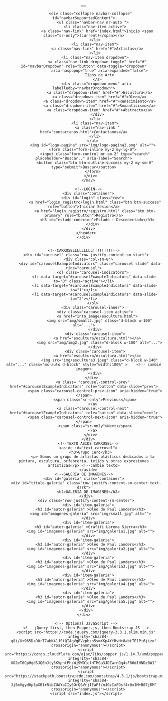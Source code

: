 <!doctype html>
<html lang="en">

<head>
  <!-- Required meta tags -->
  <meta charset="utf-8">
  <meta name="viewport" content="width=device-width, initial-scale=1, shrink-to-fit=no">

  <!-- Bootstrap CSS -->
  <link rel="stylesheet" href="https://stackpath.bootstrapcdn.com/bootstrap/4.3.1/css/bootstrap.min.css"
    integrity="sha384-ggOyR0iXCbMQv3Xipma34MD+dH/1fQ784/j6cY/iJTQUOhcWr7x9JvoRxT2MZw1T" crossorigin="anonymous">
  <link rel="stylesheet" href="styles.css">

  <title>Grupo Cero</title>
</head>

<body>
  <div class="container">
    <div class="row">
      <!--NAV-->
      <header id="header" class="col-12  text-white p-2">
        <nav class="navbar navbar-expand-lg navbar-light bg-transparent p-3">
          <button class="navbar-toggler" type="button" data-toggle="collapse" data-target="#navbarSupportedContent"
            aria-controls="navbarSupportedContent" aria-expanded="false" aria-label="Toggle navigation">
            <span class="navbar-toggler-icon"></span>
          </button>

          <div class="collapse navbar-collapse" id="navbarSupportedContent">
            <ul class="navbar-nav mr-auto ">
              <li class="nav-item active">
                <a class="nav-link" href="index.html">Inicio <span class="sr-only">(current)</span></a>
              </li>
              <li class="nav-item">
                <a class="nav-link" href="#">Artistas</a>
              </li>
              <li class="nav-item dropdown">
                <a class="nav-link dropdown-toggle" href="#" id="navbarDropdown" role="button" data-toggle="dropdown"
                  aria-haspopup="true" aria-expanded="false">
                  Tipos de Arte
                </a>
                <div class="dropdown-menu" aria-labelledby="navbarDropdown">
                  <a class="dropdown-item" href="#">Escultura</a>
                  <a class="dropdown-item" href="#">Oleo</a>
                  <a class="dropdown-item" href="#">Renacimiento</a>
                  <a class="dropdown-item" href="#">Romanticismo</a>
                  <a class="dropdown-item" href="#">Abstracto</a>
                </div>
              </li>
              <li class="nav-item">
                <a class="nav-link " href="contactanos.html">Contactanos</a>
              </li>
            </ul>
            <img id="logo-pagina" src="img/logo-pagina2.png" alt="">
            <form class="form-inline my-2 my-lg-0">
              <input class="form-control mr-sm-2" type="search" placeholder="Buscar.." aria-label="Search">
              <button class="btn btn-outline-success my-2 my-sm-0" type="submit">Buscar</button>
            </form>
          </div>
        </nav>

        <!--LOGIN-->
        <div class="container">
            <div id="login" class="row">
              <a href="login_registro/login.html" class="btn btn-success" role="button">Iniciar Sesion</a>
              <a href="login_registro/registro.html" class="btn btn-primary" role="button">Registro</a>
                <h3 id="estado-conexion">Estado : Desconectado</h3>
            </div>
        </div>
      </header>
    </div>


    <!--CARRUSELLLLLLLLL!!!!!!!!!-->
      <div id="carrusel" class="row justify-content-sm-start">
        <div class="col-sm-8">
          <div id="carouselExampleIndicators" class="carousel slide" data-ride="carousel">
            <ol class="carousel-indicators">
              <li data-target="#carouselExampleIndicators" data-slide-to="0" class="active"></li>
              <li data-target="#carouselExampleIndicators" data-slide-to="1"></li>
              <li data-target="#carouselExampleIndicators" data-slide-to="2"></li>
            </ol>
            <div class="carousel-inner">
              <div class="carousel-item active">
                <a href="into_image/escultura.html">
                  <img src="img/small2.jpg" class="d-block w-100" alt="...">
              </div>
              <div class="carousel-item">
                <a href="escultura/escultura.html"></a>
                  <img src="img/img2.jpg" class="d-block w-100" alt="...">
              </div>
              <div class="carousel-item">
                <a href="escultura/escultura.html"></a>
                  <img src="img/escultura3.jpeg" class="d-block w-140" alt="..." class="mx-auto d-block" style="width:100%" >    <!-- cambié imagen>
              </div>
            </div> 
            <a class= "carousel-control-prev" href="#carouselExampleIndicators" role="button" data-slide="prev">
              <span class="carousel-control-prev-icon" aria-hidden="true"></span>
              <span class="sr-only">Previous</span>
            </a>
            <a class="carousel-control-next" href="#carouselExampleIndicators" role="button" data-slide="next">
              <span class="carousel-control-next-icon" aria-hidden="true"></span>
              <span class="sr-only">Next</span>
            </a>
          </div>
        </div>
        <!--TEXTO ASIDE CARRUSEL-->
        <aside id="text-carrusel">
          <h3>Grupo Cero</h3>
            <p> Somos un grupo de artistas plásticos dedicados a la pintura, escultura, orfebrería, tejido y otras expresiones artísticas</p> <!--cambié texto>
        </aside>
    <!--GALERIA DE IMAGENES-->
    <div id="galeria" class="container">
      <div id="titulo-galeria" class="row justify-content-sm-center text-dark">
        <h2>GALERIA DE IMAGENES</h2>
      </div>
      <div class="row justify-content-sm-center">
        <div id="item-galeria">
          <h3 id="autor-galeria" >Oleo de Paul Landers</h3>
          <img id="imagenes-galeria" src="img/small.jpg" alt="">
        </div>
        <div id="item-galeria">
          <h3 id="autor-galeria" >Grafiti Lorena Sierra</h3>
          <img id="imagenes-galeria" src="img/galeria1.jpg" alt="">
        </div>
        <div id="item-galeria">
          <h3 id="autor-galeria" >Oleo de Paul Landers</h3>
          <img id="imagenes-galeria" src="img/galeria2.jpg" alt="">
        </div>
        <div id="item-galeria">
          <h3 id="autor-galeria" >Oleo de Paul Landers</h3>
          <img id="imagenes-galeria" src="img/galeria3.jpg" alt="">
        </div>
        <div id="item-galeria">
          <h3 id="autor-galeria" >Oleo de Paul Landers</h3>
          <img id="imagenes-galeria" src="img/galeria4.jpg" alt="">
        </div>
        <div id="item-galeria">
          <h3 id="autor-galeria" >Oleo de Paul Landers</h3>
          <img id="imagenes-galeria" src="img/galeria5.jpg" alt="">
        </div>
      </div>
    </div>

      <!-- Optional JavaScript -->
      <!-- jQuery first, then Popper.js, then Bootstrap JS -->
      <script src="https://code.jquery.com/jquery-3.3.1.slim.min.js"
        integrity="sha384-q8i/X+965DzO0rT7abK41JStQIAqVgRVzpbzo5smXKp4YfRvH+8abtTE1Pi6jizo"
        crossorigin="anonymous"></script>
      <script src="https://cdnjs.cloudflare.com/ajax/libs/popper.js/1.14.7/umd/popper.min.js"
        integrity="sha384-UO2eT0CpHqdSJQ6hJty5KVphtPhzWj9WO1clHTMGa3JDZwrnQq4sF86dIHNDz0W1"
        crossorigin="anonymous"></script>
      <script src="https://stackpath.bootstrapcdn.com/bootstrap/4.3.1/js/bootstrap.min.js"
        integrity="sha384-JjSmVgyd0p3pXB1rRibZUAYoIIy6OrQ6VrjIEaFf/nJGzIxFDsf4x0xIM+B07jRM"
        crossorigin="anonymous"></script>
      <script src="index.js"></script>

</body>

</html>
